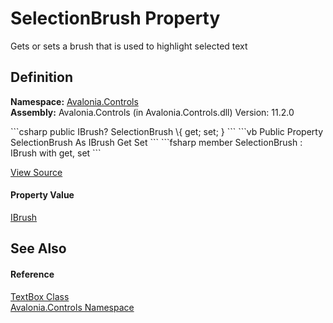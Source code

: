 # SelectionBrush Property


Gets or sets a brush that is used to highlight selected text



## Definition
**Namespace:** <a href="N_Avalonia_Controls">Avalonia.Controls</a>  
**Assembly:** Avalonia.Controls (in Avalonia.Controls.dll) Version: 11.2.0

<Tabs groupId="api-code-preview">
<TabItem value="csharp" label="C#">
```csharp
public IBrush? SelectionBrush \{ get; set; }
```
</TabItem>
<TabItem value="vb" label="VB">
```vb
Public Property SelectionBrush As IBrush
	Get
	Set
```
</TabItem>
<TabItem value="fsharp" label="F#">
```fsharp
member SelectionBrush : IBrush with get, set
```
</TabItem>
</Tabs>



<a href="https://github.com/AvaloniaUI/Avalonia/tree/master/src/Avalonia.Controls/TextBox.cs#L471" title="View the source code">View Source</a>



#### Property Value
<a href="T_Avalonia_Media_IBrush">IBrush</a>

## See Also


#### Reference
<a href="T_Avalonia_Controls_TextBox">TextBox Class</a>  
<a href="N_Avalonia_Controls">Avalonia.Controls Namespace</a>  
